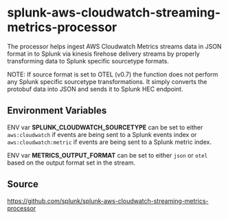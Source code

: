 # splunk-aws-cloudwatch-streaming-metrics-processor

The processor helps ingest AWS Cloudwatch Metrics streams data in JSON format in to Splunk
via kinesis firehose delivery streams by properly transforming data to Splunk specific sourcetype formats.

NOTE: If source format is set to OTEL (v0.7) the function does not perform any Splunk specific sourcetype transformations.
It simply converts the protobuf data into JSON and sends it to Splunk HEC endpoint.

## Environment Variables

ENV var **SPLUNK_CLOUDWATCH_SOURCETYPE** can be set to either `aws:cloudwatch` if events are being sent to a Splunk events
index or `aws:cloudwatch:metric` if events are being sent to a Splunk metric index.

ENV var **METRICS_OUTPUT_FORMAT** can be set to either `json` or `otel` based on the output format set in the stream.

## Source

https://github.com/splunk/splunk-aws-cloudwatch-streaming-metrics-processor
